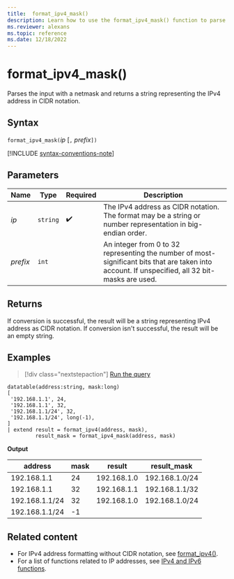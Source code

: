 ```yaml
---
title:  format_ipv4_mask()
description: Learn how to use the format_ipv4_mask() function to parse the input with a netmask and return a string representing the IPv4 address in CIDR notation.
ms.reviewer: alexans
ms.topic: reference
ms.date: 12/18/2022
---
```

# format_ipv4_mask()

Parses the input with a netmask and returns a string representing the IPv4 address in CIDR notation.

## Syntax

`format_ipv4_mask(`*ip* [`,` *prefix*`])`

[!INCLUDE [syntax-conventions-note](../includes/syntax-conventions-note.md)]

## Parameters

| Name | Type | Required | Description |
|--|--|--|--|
| *ip* | `string` |  :heavy_check_mark: | The IPv4 address as CIDR notation. The format may be a string or number representation in big-endian order.|
| *prefix* | `int` | | An integer from 0 to 32 representing the number of most-significant bits that are taken into account. If unspecified, all 32 bit-masks are used.|

## Returns

If conversion is successful, the result will be a string representing IPv4 address as CIDR notation.
If conversion isn't successful, the result will be an empty string.

## Examples

> [!div class="nextstepaction"]
> <a href="https://dataexplorer.azure.com/clusters/help/databases/Samples?query=H4sIAAAAAAAAA0tJLAHCpJxUjcSUlKLU4mKr4pKizLx0HYXcxOJsq5z8vHRNrmguBXVDSyM9QzMLPUM9Q3UdBSMTHQU4wJA1NsIpq29kgqIAmyzIUg1dQ00dBa5YrhqF1IqS1LwUBaDjSnNKFGwV0vKLchNL4jMLykxgjoa4FqQBbi1EeTxIHFUPWAhNIwAom5ZMBgEAAA==" target="_blank">Run the query</a>

```kusto
datatable(address:string, mask:long)
[
 '192.168.1.1', 24,          
 '192.168.1.1', 32,          
 '192.168.1.1/24', 32,       
 '192.168.1.1/24', long(-1), 
]
| extend result = format_ipv4(address, mask), 
         result_mask = format_ipv4_mask(address, mask)
```

**Output**

|address|mask|result|result_mask|
|---|---|---|---|
|192.168.1.1|24|192.168.1.0|192.168.1.0/24|
|192.168.1.1|32|192.168.1.1|192.168.1.1/32|
|192.168.1.1/24|32|192.168.1.0|192.168.1.0/24|
|192.168.1.1/24|-1|||

## Related content

* For IPv4 address formatting without CIDR notation, see [format_ipv4()](format-ipv4-function.md).
* For a list of functions related to IP addresses, see [IPv4 and IPv6 functions](scalar-functions.md#ipv4ipv6-functions).
